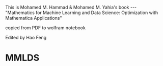 This is Mohamed M. Hammad & Mohamed M. Yahia's book --- "Mathematics for Machine Learning and Data Science: Optimization with Mathematica Applications"

copied from PDF to wolfram notebook 

Edited by Hao Feng
# MMLDS
